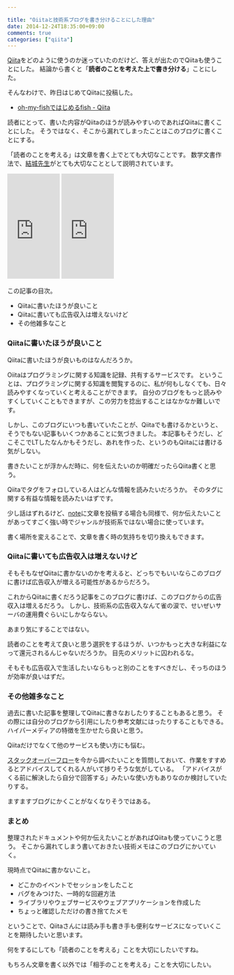 ```yaml
---

title: "Oiitaと技術系ブログを書き分けることにした理由"
date: 2014-12-24T18:35:00+09:00
comments: true
categories: ["qiita"]
---
```


[Qiita](http://qiita.com/)をどのように使うのか迷っていたのだけど、答えが出たのでQiitaも使うことにした。
結論から書くと「**読者のことを考えた上で書き分ける**」ことにした。

そんなわけで、昨日はじめてQiitaに投稿した。

* [oh-my-fishではじめるfish - Qiita](http://qiita.com/eielh/items/8b9f86a980b08125eb93)

読者にとって、書いた内容がQiitaのほうが読みやすいのであればQiitaに書くことにした。
そうではなく、そこから漏れてしまったことはこのブログに書くことにする。

「読者のことを考える」は文章を書く上でとても大切なことです。
数学文書作法で、[結城先生](http://twitter.com/hyuki)がとても大切なこととして説明されています。

<iframe src="http://rcm-fe.amazon-adsystem.com/e/cm?lt1=_blank&bc1=000000&IS2=1&bg1=FFFFFF&fc1=000000&lc1=0000FF&t=eiel-22&o=9&p=8&l=as4&m=amazon&f=ifr&ref=ss_til&asins=448009525X" style="width:120px;height:240px;" scrolling="no" marginwidth="0" marginheight="0" frameborder="0"></iframe>

<iframe src="http://rcm-fe.amazon-adsystem.com/e/cm?lt1=_blank&bc1=000000&IS2=1&bg1=FFFFFF&fc1=000000&lc1=0000FF&t=eiel-22&o=9&p=8&l=as4&m=amazon&f=ifr&ref=ss_til&asins=4480095268" style="width:120px;height:240px;" scrolling="no" marginwidth="0" marginheight="0" frameborder="0"></iframe>

この記事の目次。

* Qiitaに書いたほうが良いこと
* Qiitaに書いても広告収入は増えないけど
* その他雑多なこと

### Qiitaに書いたほうが良いこと

Qiitaに書いたほうが良いものはなんだろうか。

Oiitaはプログラミングに関する知識を記録、共有するサービスです。
ということは、プログラミングに関する知識を閲覧するのに、私が何もしなくても、日々読みやすくなっていくと考えることができます。
自分のブログをもっと読みやすくしていくこともできますが、この労力を捻出することはなかなか難しいです。

しかし、このブログにいつも書いていたことが、Qiitaでも書けるかというと、そうでもない記事もいくつかあることに気づきました。
本記事もそうだし、どこそこでLTしたなんかもそうだし、あれを作った、というのもQiitaには書ける気がしない。

書きたいことが浮かんだ時に、何を伝えたいのか明確だったらQiita書くと思う。

Qiitaでタグをフォロしている人はどんな情報を読みたいだろうか。
そのタグに関する有益な情報を読みたいはずです。

少し話はずれるけど、[note](note.mu/eiel)に文章を投稿する場合も同様で、何か伝えたいことがあってすごく強い時でジャンルが技術系ではない場合に使っています。

書く場所を変えることで、文章を書く時の気持ちを切り換えもできます。


### Qiitaに書いても広告収入は増えないけど

そもそもなぜQiitaに書かないのかを考えると、どっちでもいいならこのブログに書けば広告収入が増える可能性があるからだろう。

これからQiitaに書くだろう記事をこのブログに書けば、このブログからの広告収入は増えるだろう。
しかし、技術系の広告収入なんて雀の涙で、せいぜいサーバの運用費ぐらいにしかならない。

あまり気にすることではない。

読者のことを考えて良いと思う選択をするほうが、いつかもっと大きな利益になって還元されるんじゃないだろうか。
目先のメリットに囚われるな。

そもそも広告収入で生活したいならもっと別のことをすべきだし、そっちのほうが効率が良いはずだ。

### その他雑多なこと

過去に書いた記事を整理してQiitaに書きなおしたりすることもあると思う。
その際には自分のブログから引用にしたり参考文献にはったりすることもできる。
ハイパーメディアの特徴を生かせたら良いと思う。

Qiitaだけでなくて他のサービスも使い方にも悩む。

[スタックオーバーフロー](http://ja.stackoverflow.com/)を今から調べたいことを質問しておいて、作業をすすめるとアドバイスしてくれる人がいて捗りそうな気がしている。
「アドバイスがくる前に解決したら自分で回答する」みたいな使い方もありなのか検討していたりする。

ますますブログにかくことがなくなりそうではある。

### まとめ

整理されたドキュメントや何か伝えたいことがあればQiitaも使っていこうと思う。
そこから漏れてしまう書いておきたい技術メモはこのブログにかいていく。

現時点でQiitaに書かないこと。

* どこかのイベントでセッションをしたこと
* バグをみつけた、一時的な回避方法
* ライブラリやウェブサービスやウェブアプリケーションを作成した
* ちょっと確認しただけの書き捨てたメモ

ということで、Qiitaさんには読み手も書き手も便利なサービスになっていくことを期待したいと思います。

何をするにしても「読者のことを考える」ことを大切にしたいですね。

もちろん文章を書く以外では「相手のことを考える」ことを大切にしたい。
